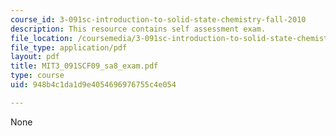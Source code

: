 ```yaml
---
course_id: 3-091sc-introduction-to-solid-state-chemistry-fall-2010
description: This resource contains self assessment exam.
file_location: /coursemedia/3-091sc-introduction-to-solid-state-chemistry-fall-2010/948b4c1da1d9e4054696976755c4e054_MIT3_091SCF09_sa8_exam.pdf
file_type: application/pdf
layout: pdf
title: MIT3_091SCF09_sa8_exam.pdf
type: course
uid: 948b4c1da1d9e4054696976755c4e054

---
```

None